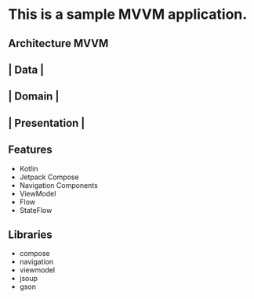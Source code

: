 # This is a sample MVVM application.


## Architecture MVVM

| Data |
--------

| Domain |
----------

| Presentation |
----------------





## Features
- Kotlin
- Jetpack Compose
- Navigation Components
- ViewModel
- Flow
- StateFlow


## Libraries
- compose
- navigation
- viewmodel
- jsoup
- gson